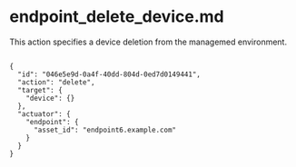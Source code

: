 
# endpoint_delete_device.md

This action specifies a device deletion from the managemed environment.

```

{
  "id": "046e5e9d-0a4f-40dd-804d-0ed7d0149441",
  "action": "delete",
  "target": {
    "device": {}
  },
  "actuator": {
    "endpoint": {
      "asset_id": "endpoint6.example.com"
    }
  }
}
```
